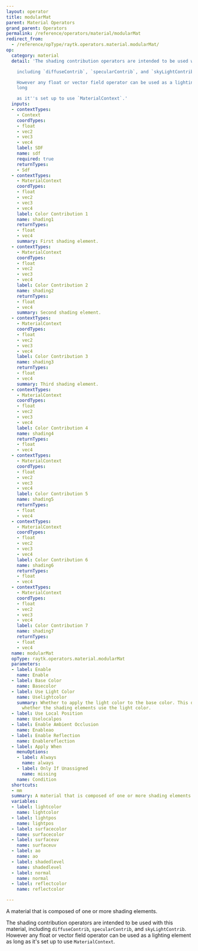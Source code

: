 ```yaml
---
layout: operator
title: modularMat
parent: Material Operators
grand_parent: Operators
permalink: /reference/operators/material/modularMat
redirect_from:
  - /reference/opType/raytk.operators.material.modularMat/
op:
  category: material
  detail: 'The shading contribution operators are intended to be used with this material,

    including `diffuseContrib`, `specularContrib`, and `skyLightContrib`.

    However any float or vector field operator can be used as a lighting element as
    long

    as it''s set up to use `MaterialContext`.'
  inputs:
  - contextTypes:
    - Context
    coordTypes:
    - float
    - vec2
    - vec3
    - vec4
    label: SDF
    name: sdf
    required: true
    returnTypes:
    - Sdf
  - contextTypes:
    - MaterialContext
    coordTypes:
    - float
    - vec2
    - vec3
    - vec4
    label: Color Contribution 1
    name: shading1
    returnTypes:
    - float
    - vec4
    summary: First shading element.
  - contextTypes:
    - MaterialContext
    coordTypes:
    - float
    - vec2
    - vec3
    - vec4
    label: Color Contribution 2
    name: shading2
    returnTypes:
    - float
    - vec4
    summary: Second shading element.
  - contextTypes:
    - MaterialContext
    coordTypes:
    - float
    - vec2
    - vec3
    - vec4
    label: Color Contribution 3
    name: shading3
    returnTypes:
    - float
    - vec4
    summary: Third shading element.
  - contextTypes:
    - MaterialContext
    coordTypes:
    - float
    - vec2
    - vec3
    - vec4
    label: Color Contribution 4
    name: shading4
    returnTypes:
    - float
    - vec4
  - contextTypes:
    - MaterialContext
    coordTypes:
    - float
    - vec2
    - vec3
    - vec4
    label: Color Contribution 5
    name: shading5
    returnTypes:
    - float
    - vec4
  - contextTypes:
    - MaterialContext
    coordTypes:
    - float
    - vec2
    - vec3
    - vec4
    label: Color Contribution 6
    name: shading6
    returnTypes:
    - float
    - vec4
  - contextTypes:
    - MaterialContext
    coordTypes:
    - float
    - vec2
    - vec3
    - vec4
    label: Color Contribution 7
    name: shading7
    returnTypes:
    - float
    - vec4
  name: modularMat
  opType: raytk.operators.material.modularMat
  parameters:
  - label: Enable
    name: Enable
  - label: Base Color
    name: Basecolor
  - label: Use Light Color
    name: Uselightcolor
    summary: Whether to apply the light color to the base color. This does not affect
      whether the shading elements use the light color.
  - label: Use Local Position
    name: Uselocalpos
  - label: Enable Ambient Occlusion
    name: Enableao
  - label: Enable Reflection
    name: Enablereflection
  - label: Apply When
    menuOptions:
    - label: Always
      name: always
    - label: Only If Unassigned
      name: missing
    name: Condition
  shortcuts:
  - mm
  summary: A material that is composed of one or more shading elements.
  variables:
  - label: lightcolor
    name: lightcolor
  - label: lightpos
    name: lightpos
  - label: surfacecolor
    name: surfacecolor
  - label: surfaceuv
    name: surfaceuv
  - label: ao
    name: ao
  - label: shadedlevel
    name: shadedlevel
  - label: normal
    name: normal
  - label: reflectcolor
    name: reflectcolor

---
```



A material that is composed of one or more shading elements.

The shading contribution operators are intended to be used with this material,
including `diffuseContrib`, `specularContrib`, and `skyLightContrib`.
However any float or vector field operator can be used as a lighting element as long
as it's set up to use `MaterialContext`.